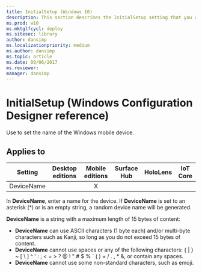 ```yaml
---
title: InitialSetup (Windows 10)
description: This section describes the InitialSetup setting that you can configure in provisioning packages for Windows 10 using Windows Configuration Designer.
ms.prod: w10
ms.mktglfcycl: deploy
ms.sitesec: library
author: dansimp
ms.localizationpriority: medium
ms.author: dansimp
ms.topic: article
ms.date: 09/06/2017
ms.reviewer:
manager: dansimp
---
```


# InitialSetup (Windows Configuration Designer reference)

Use to set the name of the Windows mobile device.

## Applies to

| Setting   | Desktop editions | Mobile editions | Surface Hub | HoloLens | IoT Core |
| --- | :---: | :---: | :---: | :---: | :---: |
| DeviceName |   | X |  |  |  |

In **DeviceName**, enter a name for the device. If **DeviceName** is set to an asterisk (*) or is an empty string, a random device name will be generated.

**DeviceName** is a string with a maximum length of 15 bytes of content:

- **DeviceName** can use ASCII characters (1 byte each) and/or multi-byte characters such as Kanji, so long as you do not exceed 15 bytes of content.
- **DeviceName** cannot use spaces or any of the following characters: { | } ~ [ \ ] ^ ' : ; < = > ? @ ! " # $ % ` ( ) + / . , * &, or contain any spaces.
- **DeviceName** cannot use some non-standard characters, such as emoji.

